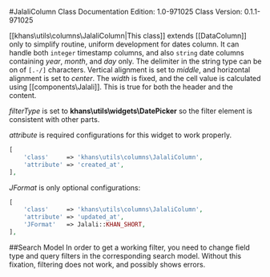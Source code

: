 #JalaliColumn Class
Documentation Edition: 1.0-971025
Class Version: 0.1.1-971025

[[khans\utils\columns\JalaliColumn|This class]] extends [[DataColumn]] only to simplify routine, uniform development for dates column.
It can handle both `integer` timestamp columns, and also `string` date columns containing *year*, *month*, and *day* only. The delimiter in the string type can be on of `[.-/]` characters.
Vertical alignment is set to _middle_, and horizontal alignment is set to _center_.
The _width_ is fixed, and the cell value is calculated using [[components\Jalali]].
This is true for both the header and the content. 

_filterType_ is set to **khans\utils\widgets\DatePicker** so the filter element is consistent with other parts.

_attribute_ is required configurations for this widget to work properly.

```php
[
    'class'     => 'khans\utils\columns\JalaliColumn',
    'attribute' => 'created_at',
],
```

_JFormat_ is only optional configurations:

```php
[
    'class'     => 'khans\utils\columns\JalaliColumn',
    'attribute' => 'updated_at',
    'JFormat'   => Jalali::KHAN_SHORT,
],
```

##Search Model
In order to get a working filter, you need to change field type and query filters in the corresponding search model. Without this fixation, filtering does not work, and possibly shows errors.
